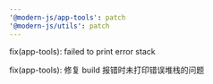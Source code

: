 ```yaml
---
'@modern-js/app-tools': patch
'@modern-js/utils': patch
---
```


fix(app-tools): failed to print error stack

fix(app-tools): 修复 build 报错时未打印错误堆栈的问题


